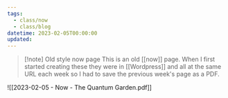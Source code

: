 ```yaml
---
tags:
  - class/now
  - class/blog
datetime: 2023-02-05T00:00:00
updated: 
---
```

> [!note] Old style now page
> This is an old [[now]] page. When I first started creating these they were in [[Wordpress]] and all at the same URL each week so I had to save the previous week's page as a PDF. 

![[2023-02-05 - Now - The Quantum Garden.pdf]]